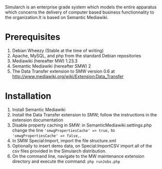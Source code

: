 Simularch is an enterprise grade system which models the entire apparatus which concerns the delivery of computer based business functionnality to the organization.It is based on Semantic Mediawiki.

# Prerequisites
1. Debian Wheezy (Stable at the time of writing)
2. Apache, MySQL, and php from the standard Debian repositories
3. Mediawiki (hereafter MW) 1.23.3
4. Semantic Mediawiki (hereafter SMW) 2
5. The Data Transfer extension to SMW version 0.6 at http://www.mediawiki.org/wiki/Extension:Data_Transfer

# Installation
1. Install Semantic Mediawiki
2. Install the Data Transfer extension to SMW; follow the instructions in the extension documentation
3. Disable property caching in SMW: in SemanticMediawiki.settings.php change the line `'smwgPropertiesCache' => true,` to `'smwgPropertiesCache' => false,`.
4. In SMW Special:Import, import the file structure.xml
5. Optionally to insert demo data, on Special:ImportCSV import all of the csv files provided in the Simularch distribution.
6. On the command line, navigate to the MW maintenance extension directory and execute the command: `php runJobs.php`
